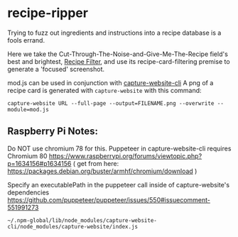 # recipe-ripper
Trying to fuzz out ingredients and instructions into a recipe database is a fools errand.

Here we take the Cut-Through-The-Noise-and-Give-Me-The-Recipe field's best and brightest, 
[Recipe Filter](https://chrome.google.com/webstore/detail/recipe-filter/ahlcdjbkdaegmljnnncfnhiioiadakae?hl=en), and use its
recipe-card-filtering premise to generate a 'focused' screenshot. 

mod.js can be used in conjunction with [capture-website-cli](https://github.com/sindresorhus/capture-website-cli)
A png of a recipe card is generated with `capture-website` with this command:

    capture-website URL --full-page --output=FILENAME.png --overwrite --module=mod.js

## Raspberry Pi Notes:
Do NOT use chromium 78 for this. Puppeteer in capture-website-cli requires Chromium 80
https://www.raspberrypi.org/forums/viewtopic.php?p=1634156#p1634156
( get from here: https://packages.debian.org/buster/armhf/chromium/download )

Specify an executablePath in the puppeteer call inside of capture-website's dependencies
https://github.com/puppeteer/puppeteer/issues/550#issuecomment-551991273

    ~/.npm-global/lib/node_modules/capture-website-cli/node_modules/capture-website/index.js


